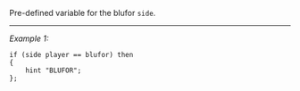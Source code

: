 Pre-defined variable for the blufor `side`.


---
*Example 1:*
```sqf
if (side player == blufor) then
{
	hint "BLUFOR";
};
```